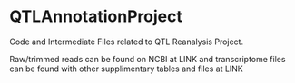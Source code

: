 # QTLAnnotationProject

Code and Intermediate Files related to QTL Reanalysis Project.

Raw/trimmed reads can be found on NCBI at LINK and transcriptome files can be found with other supplimentary tables and files at LINK
